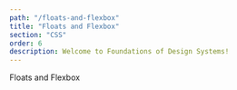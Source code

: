 ```yaml
---
path: "/floats-and-flexbox"
title: "Floats and Flexbox"
section: "CSS"
order: 6
description: Welcome to Foundations of Design Systems!
---
```


Floats and Flexbox
